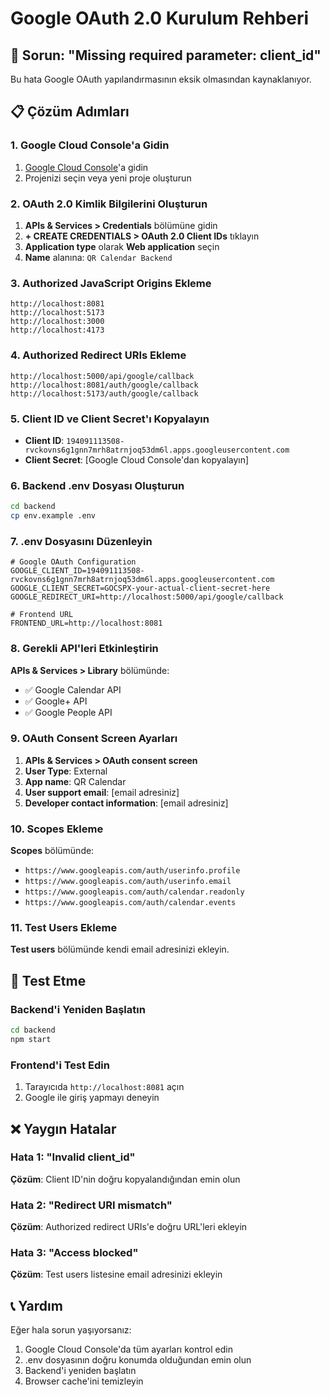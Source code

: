 # Google OAuth 2.0 Kurulum Rehberi

## 🔧 Sorun: "Missing required parameter: client_id"

Bu hata Google OAuth yapılandırmasının eksik olmasından kaynaklanıyor.

## 📋 Çözüm Adımları

### 1. Google Cloud Console'a Gidin
1. [Google Cloud Console](https://console.cloud.google.com/)'a gidin
2. Projenizi seçin veya yeni proje oluşturun

### 2. OAuth 2.0 Kimlik Bilgilerini Oluşturun
1. **APIs & Services > Credentials** bölümüne gidin
2. **+ CREATE CREDENTIALS > OAuth 2.0 Client IDs** tıklayın
3. **Application type** olarak **Web application** seçin
4. **Name** alanına: `QR Calendar Backend`

### 3. Authorized JavaScript Origins Ekleme
```
http://localhost:8081
http://localhost:5173
http://localhost:3000
http://localhost:4173
```

### 4. Authorized Redirect URIs Ekleme
```
http://localhost:5000/api/google/callback
http://localhost:8081/auth/google/callback
http://localhost:5173/auth/google/callback
```

### 5. Client ID ve Client Secret'ı Kopyalayın
- **Client ID**: `194091113508-rvckovns6g1gnn7mrh8atrnjoq53dm6l.apps.googleusercontent.com`
- **Client Secret**: [Google Cloud Console'dan kopyalayın]

### 6. Backend .env Dosyası Oluşturun
```bash
cd backend
cp env.example .env
```

### 7. .env Dosyasını Düzenleyin
```env
# Google OAuth Configuration
GOOGLE_CLIENT_ID=194091113508-rvckovns6g1gnn7mrh8atrnjoq53dm6l.apps.googleusercontent.com
GOOGLE_CLIENT_SECRET=GOCSPX-your-actual-client-secret-here
GOOGLE_REDIRECT_URI=http://localhost:5000/api/google/callback

# Frontend URL
FRONTEND_URL=http://localhost:8081
```

### 8. Gerekli API'leri Etkinleştirin
**APIs & Services > Library** bölümünde:
- ✅ Google Calendar API
- ✅ Google+ API
- ✅ Google People API

### 9. OAuth Consent Screen Ayarları
1. **APIs & Services > OAuth consent screen**
2. **User Type**: External
3. **App name**: QR Calendar
4. **User support email**: [email adresiniz]
5. **Developer contact information**: [email adresiniz]

### 10. Scopes Ekleme
**Scopes** bölümünde:
- `https://www.googleapis.com/auth/userinfo.profile`
- `https://www.googleapis.com/auth/userinfo.email`
- `https://www.googleapis.com/auth/calendar.readonly`
- `https://www.googleapis.com/auth/calendar.events`

### 11. Test Users Ekleme
**Test users** bölümünde kendi email adresinizi ekleyin.

## 🚀 Test Etme

### Backend'i Yeniden Başlatın
```bash
cd backend
npm start
```

### Frontend'i Test Edin
1. Tarayıcıda `http://localhost:8081` açın
2. Google ile giriş yapmayı deneyin

## ❌ Yaygın Hatalar

### Hata 1: "Invalid client_id"
**Çözüm**: Client ID'nin doğru kopyalandığından emin olun

### Hata 2: "Redirect URI mismatch"
**Çözüm**: Authorized redirect URIs'e doğru URL'leri ekleyin

### Hata 3: "Access blocked"
**Çözüm**: Test users listesine email adresinizi ekleyin

## 📞 Yardım

Eğer hala sorun yaşıyorsanız:
1. Google Cloud Console'da tüm ayarları kontrol edin
2. .env dosyasının doğru konumda olduğundan emin olun
3. Backend'i yeniden başlatın
4. Browser cache'ini temizleyin 